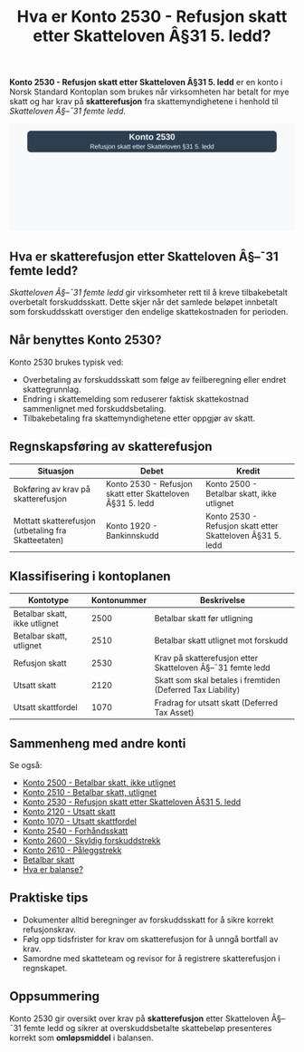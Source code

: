 ﻿---
title: "Hva er Konto 2530 - Refusjon skatt etter Skatteloven Â§31 5. ledd?"
meta_title: "2530-refusjon-skatt-etter-skatteloven-31-5-ledd"
meta_description: '**Konto 2530 - Refusjon skatt etter Skatteloven Â§31 5. ledd** er en konto i Norsk Standard Kontoplan som brukes når virksomheten har betalt for mye skatt og h...'
slug: 2530-refusjon-skatt-etter-skatteloven-31-5-ledd
type: blog
layout: pages/single
---

**Konto 2530 - Refusjon skatt etter Skatteloven Â§31 5. ledd** er en konto i Norsk Standard Kontoplan som brukes når virksomheten har betalt for mye skatt og har krav på **skatterefusjon** fra skattemyndighetene i henhold til _Skatteloven Â§–¯31 femte ledd_.

![Illustrasjon av konto 2530 Refusjon skatt etter Skatteloven Â§31 5. ledd](2530-refusjon-skatt-etter-skatteloven-31-5-ledd-image.svg)

## Hva er skatterefusjon etter Skatteloven Â§–¯31 femte ledd?

_Skatteloven Â§–¯31 femte ledd_ gir virksomheter rett til å kreve tilbakebetalt overbetalt forskuddsskatt. Dette skjer når det samlede beløpet innbetalt som forskuddsskatt overstiger den endelige skattekostnaden for perioden.

## Når benyttes Konto 2530?

Konto 2530 brukes typisk ved:

* Overbetaling av forskuddsskatt som følge av feilberegning eller endret skattegrunnlag.
* Endring i skattemelding som reduserer faktisk skattekostnad sammenlignet med forskuddsbetaling.
* Tilbakebetaling fra skattemyndighetene etter oppgjør av skatt.

## Regnskapsføring av skatterefusjon

| Situasjon                                             | Debet                                                            | Kredit                                                                                             |
|-------------------------------------------------------|------------------------------------------------------------------|----------------------------------------------------------------------------------------------------|
| Bokføring av krav på skatterefusjon                    | Konto 2530 - Refusjon skatt etter Skatteloven Â§31 5. ledd       | Konto 2500 - Betalbar skatt, ikke utlignet                                                         |
| Mottatt skatterefusjon (utbetaling fra Skatteetaten)   | Konto 1920 - Bankinnskudd                                        | Konto 2530 - Refusjon skatt etter Skatteloven Â§31 5. ledd                                           |

## Klassifisering i kontoplanen

| Kontotype                     | Kontonummer | Beskrivelse                                                 |
|-------------------------------|-------------|-------------------------------------------------------------|
| Betalbar skatt, ikke utlignet | 2500        | Betalbar skatt før utligning                                |
| Betalbar skatt, utlignet      | 2510        | Betalbar skatt utlignet mot forskudd                        |
| Refusjon skatt                | 2530        | Krav på skatterefusjon etter Skatteloven Â§–¯31 femte ledd     |
| Utsatt skatt                  | 2120        | Skatt som skal betales i fremtiden (Deferred Tax Liability) |
| Utsatt skattfordel            | 1070        | Fradrag for utsatt skatt (Deferred Tax Asset)               |

## Sammenheng med andre konti

Se også:

* [Konto 2500 - Betalbar skatt, ikke utlignet](/blogs/kontoplan/2500-betalbar-skatt-ikke-utlignet "Konto 2500 - Betalbar skatt, ikke utlignet")
* [Konto 2510 - Betalbar skatt, utlignet](/blogs/kontoplan/2510-betalbar-skatt-utlignet "Konto 2510 - Betalbar skatt, utlignet")
* [Konto 2530 - Refusjon skatt etter Skatteloven Â§31 5. ledd](/blogs/kontoplan/2530-refusjon-skatt-etter-skatteloven-31-5-ledd "Konto 2530 - Refusjon skatt etter Skatteloven Â§31 5. ledd")
* [Konto 2120 - Utsatt skatt](/blogs/kontoplan/2120-utsatt-skatt "Konto 2120 - Utsatt skatt")
* [Konto 1070 - Utsatt skattfordel](/blogs/kontoplan/1070-utsatt-skattfordel "Konto 1070 - Utsatt skattfordel")
* [Konto 2540 - Forhåndsskatt](/blogs/kontoplan/2540-forhaandskatt "Konto 2540 - Forhåndsskatt")
* [Konto 2600 - Skyldig forskuddstrekk](/blogs/kontoplan/2600-forskuddstrekk "Konto 2600 - Skyldig forskuddstrekk")
* [Konto 2610 - Påleggstrekk](/blogs/kontoplan/2610-paalleggstrekk "Konto 2610 - Påleggstrekk")
* [Betalbar skatt](/blogs/regnskap/betalbar-skatt "Betalbar skatt – Komplett guide til beregning og håndtering")
* [Hva er balanse?](/blogs/regnskap/hva-er-balanse "Hva er Balanse?")

## Praktiske tips

* Dokumenter alltid beregninger av forskuddsskatt for å sikre korrekt refusjonskrav.
* Følg opp tidsfrister for krav om skatterefusjon for å unngå bortfall av krav.
* Samordne med skatteteam og revisor for å registrere skatterefusjon i regnskapet.

## Oppsummering

Konto 2530 gir oversikt over krav på **skatterefusjon** etter Skatteloven Â§–¯31 femte ledd og sikrer at overskuddsbetalte skattebeløp presenteres korrekt som **omløpsmiddel** i balansen.






